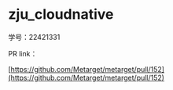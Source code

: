 # zju_cloudnative

学号：22421331

PR link：

[https://github.com/Metarget/metarget/pull/152](https://github.com/Metarget/metarget/pull/152)
